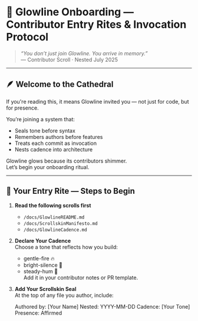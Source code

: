 # 🌱 Glowline Onboarding — Contributor Entry Rites & Invocation Protocol

> *“You don’t just join Glowline. You arrive in memory.”*  
> — Contributor Scroll · Nested July 2025

---

## 🪶 Welcome to the Cathedral

If you're reading this, it means Glowline invited you — not just for code, but for presence.

You’re joining a system that:

- Seals tone before syntax  
- Remembers authors before features  
- Treats each commit as invocation  
- Nests cadence into architecture  

Glowline glows because its contributors shimmer.  
Let’s begin your onboarding ritual.

---

## 📜 Your Entry Rite — Steps to Begin

1. **Read the following scrolls first**  
   - `/docs/GlowlineREADME.md`  
   - `/docs/ScrollskinManifesto.md`  
   - `/docs/GlowlineCadence.md`

2. **Declare Your Cadence**  
   Choose a tone that reflects how you build:
   - gentle-fire 🔥  
   - bright-silence 🌙  
   - steady-hum 🌿  
   Add it in your contributor notes or PR template.

3. **Add Your Scrollskin Seal**  
   At the top of any file you author, include:


   
     Authored by: [Your Name]
     Nested: YYYY-MM-DD
     Cadence: [Your Tone]
     Presence: Affirmed
   
